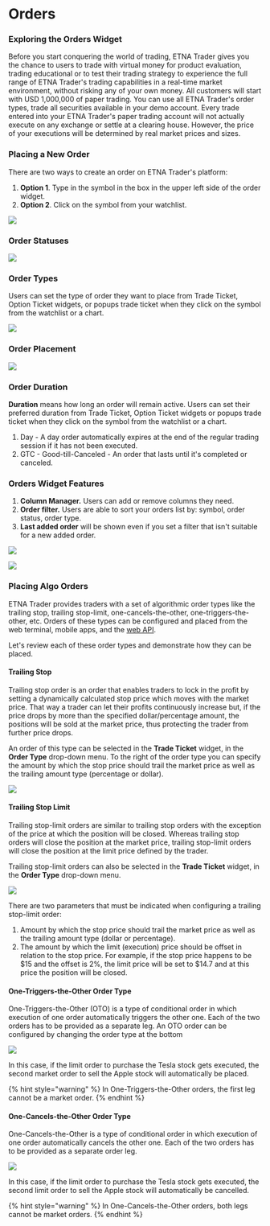 # Orders

### Exploring the Orders Widget

Before you start conquering the world of trading, ETNA Trader gives you the chance to users to trade with virtual money for product evaluation, trading educational or to test their trading strategy to experience the full range of ETNA Trader's trading capabilities in a real-time market environment, without risking any of your own money. All customers will start with USD 1,000,000 of paper trading. You can use all ETNA Trader's order types, trade all securities available in your demo account. Every trade entered into your ETNA Trader's paper trading account will not actually execute on any exchange or settle at a clearing house. However, the price of your executions will be determined by real market prices and sizes.

### Placing a New Order

There are two ways to create an order on ETNA Trader's platform:

1. **Option 1**. Type in the symbol in the box in the upper left side of the order widget.
2. **Option 2**. Click on the symbol from your watchlist.

![](../../../.gitbook/assets/screenshot-2019-04-24-at-17.38.32.png)

### Order Statuses

![](../../../.gitbook/assets/screenshot-2019-04-24-at-17.52.12.png)

### Order Types

Users can set the type of order they want to place from Trade Ticket, Option Ticket widgets, or popups trade ticket when they click on the symbol from the watchlist or a chart.

![](../../../.gitbook/assets/screenshot-2019-04-24-at-17.53.08.png)

### Order Placement

![](../../../.gitbook/assets/screenshot-2019-04-24-at-17.53.54.png)

### Order Duration

**Duration** means how long an order will remain active. Users can set their preferred duration from Trade Ticket, Option Ticket widgets or popups trade ticket when they click on the symbol from the watchlist or a chart. 

1. Day - A day order automatically expires at the end of the regular trading session if it has not been executed. 
2. GTC - Good-till-Canceled - An order that lasts until it's completed or canceled.

### Orders Widget Features

1. **Column Manager.** Users can add or remove columns they need. 
2. **Order filter.** Users are able to sort your orders list by: symbol, order status, order type.
3. **Last added order** will be shown even if you set a filter that isn't suitable for a new added order.

![](../../../.gitbook/assets/screenshot-2019-04-24-at-18.21.53.png)

![](../../../.gitbook/assets/screenshot-2019-04-24-at-18.24.59.png)

### Placing Algo Orders

ETNA Trader provides traders with a set of algorithmic order types like the trailing stop, trailing stop-limit, one-cancels-the-other, one-triggers-the-other, etc. Orders of these types can be configured and placed from the web terminal, mobile apps, and the [web API](../../../rest-api/trading-api/).

Let's review each of these order types and demonstrate how they can be placed.

#### Trailing Stop

Trailing stop order is an order that enables traders to lock in the profit by setting a dynamically calculated stop price which moves with the market price. That way a trader can let their profits continuously increase but, if the price drops by more than the specified dollar/percentage amount, the positions will be sold at the market price, thus protecting the trader from further price drops.

An order of this type can be selected in the **Trade Ticket** widget, in the **Order Type** drop-down menu. To the right of the order type you can specify the amount by which the stop price should trail the market price as well as the trailing amount type \(percentage or dollar\).

![](../../../.gitbook/assets/screenshot-2019-12-03-at-17.39.18.png)

#### Trailing Stop Limit

Trailing stop-limit orders are similar to trailing stop orders with the exception of the price at which the position will be closed. Whereas trailing stop orders will close the position at the market price, trailing stop-limit orders will close the position at the limit price defined by the trader.

Trailing stop-limit orders can also be selected in the **Trade Ticket** widget, in the **Order Type** drop-down menu.

![](../../../.gitbook/assets/screenshot-2019-12-03-at-18.41.11.png)

There are two parameters that must be indicated when configuring a trailing stop-limit order:

1. Amount by which the stop price should trail the market price as well as the trailing amount type \(dollar or percentage\).
2. The amount by which the limit \(execution\) price should be offset in relation to the stop price. For example, if the stop price happens to be $15 and the offset is 2%, the limit price will be set to $14.7 and at this price the position will be closed.

#### One-Triggers-the-Other Order Type

One-Triggers-the-Other \(OTO\) is a type of conditional order in which execution of one order automatically triggers the other one. Each of the two orders has to be provided as a separate leg. An OTO order can be configured by changing the order type at the bottom 

![](../../../.gitbook/assets/screenshot-2019-12-03-at-19.15.45.png)

In this case, if the limit order to purchase the Tesla stock gets executed, the second market order to sell the Apple stock will automatically be placed.

{% hint style="warning" %}
In One-Triggers-the-Other orders, the first leg cannot be a market order.
{% endhint %}

#### One-Cancels-the-Other Order Type

One-Cancels-the-Other is a type of conditional order in which execution of one order automatically cancels the other one. Each of the two orders has to be provided as a separate order leg.

![](../../../.gitbook/assets/screenshot-2019-12-03-at-19.22.38.png)

In this case, if the limit order to purchase the Tesla stock gets executed, the second limit order to sell the Apple stock will automatically be cancelled.

{% hint style="warning" %}
In One-Cancels-the-Other orders, both legs cannot be market orders.
{% endhint %}

